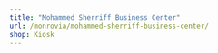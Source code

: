 ```yaml
---
title: "Mohammed Sherriff Business Center"
url: /monrovia/mohammed-sherriff-business-center/
shop: Kiosk
---
```

